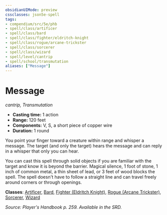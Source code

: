 ```yaml
---
obsidianUIMode: preview
cssclasses: json5e-spell
tags:
- compendium/src/5e/phb
- spell/class/artificer
- spell/class/bard
- spell/class/fighter/eldritch-knight
- spell/class/rogue/arcane-trickster
- spell/class/sorcerer
- spell/class/wizard
- spell/level/cantrip
- spell/school/transmutation
aliases: ["Message"]
---
```

# Message
*cantrip, Transmutation*  

- **Casting time:** 1 action
- **Range:** 120 feet
- **Components:** V, S, a short piece of copper wire
- **Duration:** 1 round

You point your finger toward a creature within range and whisper a message. The target (and only the target) hears the message and can reply in a whisper that only you can hear.

You can cast this spell through solid objects if you are familiar with the target and know it is beyond the barrier. Magical silence, 1 foot of stone, 1 inch of common metal, a thin sheet of lead, or 3 feet of wood blocks the spell. The spell doesn't have to follow a straight line and can travel freely around corners or through openings.

**Classes**: [Artificer](compendium/classes/artificer-tce.md), [Bard](compendium/classes/bard.md), [Fighter (Eldritch Knight)](compendium/classes/fighter-eldritch-knight.md), [Rogue (Arcane Trickster)](compendium/classes/rogue-arcane-trickster.md), [Sorcerer](compendium/classes/sorcerer.md), [Wizard](compendium/classes/wizard.md)

*Source: Player's Handbook p. 259. Available in the SRD.*